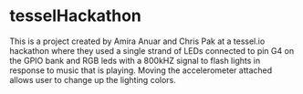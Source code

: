 tesselHackathon
===============

This is a project created by Amira Anuar and Chris Pak at a tessel.io hackathon where they used a single strand of LEDs connected to pin G4 on the GPIO bank and RGB leds with a 800kHZ signal to flash lights in response to music that is playing. Moving the accelerometer attached allows user to change up the lighting colors.